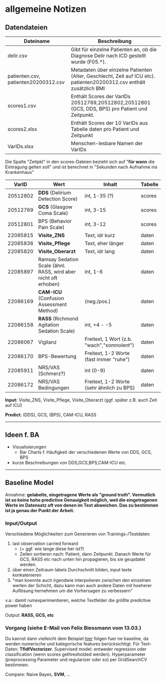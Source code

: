 allgemeine Notizen
====

Datendateien
----

|Dateiname |Beschreibung|
|----------|------------|
|delir.csv|Gibt für einzelne Patienten an, ob die Diagnose Delir nach ICD gestellt wurde (F05.*).
|patienten.csv, patienten20200312.csv|Metadaten über einzelne Patienten (Alter, Geschlecht, Zeit auf ICU etc). patienten20200312.csv enthält zusätzlich BMI
|scores1.csv|Enthält Scores der VarIDs 20512769,20512802,20512801 (GCS, DDS, BPS) pro Patient und Zeitpunkt.
|scores2.xlsx|Enthält Scores der 10 VarIDs aus Tabelle daten pro Patient und Zeitpunkt
|VarIDs.xlsx|Menschen-lesbare Namen der VarIDs

Die Spalte "Zeitpkt" in den scores-Dateien bezieht sich auf "**für wann** die Eintragung gelten soll" und ist berechnet in "Sekunden nach Aufnahme ins Krankenhaus"

|VarID     |Wert                                    |Inhalt                                         |Tabelle |
|----------|----------------------------------------|-----------------------------------------------|--------|
| 20512802 | **DDS** (Delirium Detection Score)         | int, 1-35 (?)                                 | scores |
| 20512769 | **GCS** (Glasgow Coma Scale)           | int, 3-15                                     | scores |
| 20512801 | BPS (Behavior Pain Scale)          | int, 3-12                                     | scores |
| 22085815 | **Visite_ZNS**                         | Text, idr kurz                                | daten  |
| 22085836 | **Visite_Pflege**                      | Text, eher länger                             | daten  |
| 22085820 | **Visite_Oberarzt**                    | Text, idr lang                                | daten  |
| 22085897 | Ramsay Sedation Scale (ähnl. RASS, wird aber nicht oft erhoben) | int, 1-6             | daten  |
| 22086169 | **CAM-ICU** (Confusion Assessment Method)  | (neg./pos.)                               | daten  |
| 22086158 | **RASS** (Richmond Agitation Sedation Scale) | int, +4 - -5                            | daten  |
| 22086067 | Vigilanz                               | Freitext, 1 Wort (z.b. "wach","somnolent")    | daten  |
| 22086170 | BPS-Bewertung                          | Freitext, 1-2 Worte (fast immer "ruhe")       | daten  |
| 22085911 | NRS/VAS (Schmerz?)                     | int (0-9)                                     | daten  |
| 22086172 | NRS/VAS Bedingungen                    | Freitext, 1-2 Worte (sehr ähnlich zu BPS)     | daten  |

**Input:** Visite_ZNS, Visite_Pflege, Visite_Oberarzt (ggf. später z.B. auch Zeit auf ICU)

**Predict:** (DDS), GCS, (BPS), CAM-ICU, RASS

--------------

Ideen f. BA
----

* Visualisierungen
    * Bar Charts f. Häufigkeit der verschiedenen Werte von DDS, GCS, BPS
* kurze Beschreibungen von DDS,GCS,BPS,CAM-ICU etc. 
--------------

Baseline Model
----

Annahme: **gelabelte, eingetragene Werte als "ground truth". Vermutlich ist so keine hohe predictive Genauigkeit möglich, weil die eingetragenen Werte im Datensatz oft von denen im Text abweichen. Das zu bestimmen ist ja genau der Punkt der Arbeit.**

### Input/Output
Verschiedene Möglichkeiten zum Generieren von Trainings-/Testdaten:

1) last observation carried forward 
    * (+ ggf. wie lange diese her ist?)
    * Zeilen sortieren nach: Patient, dann Zeitpunkt. Danach Werte für GCS, RASS etc nach unten hin propagieren, bis sie geupdatet werden.
2) über einen Zeitraum labels Durchschnitt bilden, input texte konkatenieren
3) "man koennte auch irgendwie interpolieren zwischen den einzelnen werten der Schicht, dazu kann man auch andere Daten mit hoeherer Auflösung hernehmen um die Vorhersagen zu verbessern"

v.a.: damit rumexperimentieren, welche Textfelder die größte predictive power haben

Output: **RASS, GCS, etc**

### Vorgang (siehe E-Mail von Felix Biessmann vom 13.03.)
Du kannst dann vielleicht dem Beispiel [hier](https://scikit-learn.org/stable/auto_examples/compose/plot_column_transformer_mixed_types.html) folgen fuer ne baseline, da werden numerische und kategorische features berücksichtigt. Für Text-Daten: **TfIdfVectorizer**. Supervised model: entweder regression oder classification (wenn scores gethresholded werden). Hyperparameter (preprocessing Parameter und regularizer oder so) per GridSearchCV bestimmen.

Compare: Naive Bayes, **SVM**, ...